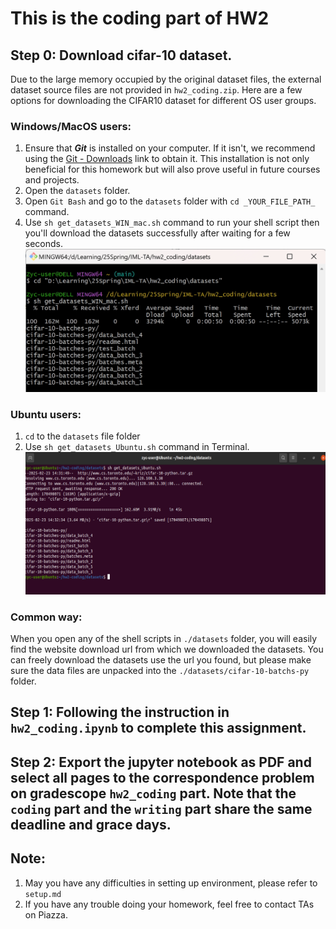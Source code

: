 # This is the coding part of HW2

## **Step 0: Download cifar-10 dataset.**

Due to the large memory occupied by the original dataset files, the external dataset source files are not provided in `hw2_coding.zip`. Here are a few options for downloading the CIFAR10 dataset for different OS user groups.

### Windows/MacOS users:

1. Ensure that ***Git*** is installed on your computer. If it isn't, we recommend using the [Git - Downloads](https://git-scm.com/downloads) link to obtain it. This installation is not only beneficial for this homework but will also prove useful in future courses and projects.
2. Open the `datasets` folder.
3. Open `Git Bash` and go to the `datasets` folder with `cd _YOUR_FILE_PATH_ `command.
4. Use `sh get_datasets_WIN_mac.sh` command to run your shell script then you'll download the datasets successfully after waiting for a few seconds.
   ![1740290470409](image/windows.png)

### Ubuntu users:

1. `cd` to the `datasets` file folder
2. Use `sh get_datasets_Ubuntu.sh` command in Terminal.
   ![1740292457142](image/ubuntu.png)

### Common way:

When you open any of the shell scripts in `./datasets` folder, you will easily find the website download url from which we downloaded the datasets. You can freely download the datasets use the url you found, but please make sure the data files are unpacked into the `./datasets/cifar-10-batchs-py` folder.

## Step 1: Following the instruction in `hw2_coding.ipynb` to complete this assignment.

## Step 2: Export the jupyter notebook as PDF and select all pages to the correspondence problem on gradescope `hw2_coding` part. Note that the `coding` part and the `writing` part share the same deadline and grace days.

## **Note:**

1. May you have any difficulties in setting up environment, please refer to `setup.md`
2. If you have any trouble doing your homework, feel free to contact TAs on Piazza.
